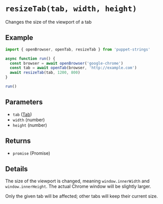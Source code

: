 # `resizeTab(tab, width, height)`
Changes the size of the viewport of a tab

## Example
```js
import { openBrowser, openTab, resizeTab } from 'puppet-strings'

async function run() {
  const browser = await openBrowser('google-chrome')
  const tab = await openTab(browser, 'http://example.com')
  await resizeTab(tab, 1200, 800)
}

run()
```

## Parameters
* `tab` ([Tab](../../interface#tab-object))
* `width` (number)
* `height` (number)

## Returns
* `promise` (Promise<void>)

## Details
The size of the viewport is changed, meaning `window.innerWidth` and
`window.innerHeight`. The actual Chrome window will be slightly larger.

Only the given tab will be affected; other tabs will keep their current size.
